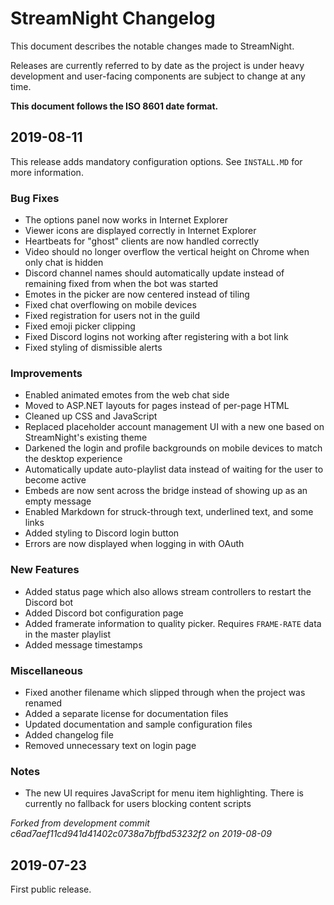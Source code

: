 # StreamNight Changelog

This document describes the notable changes made to StreamNight. 

Releases are currently referred to by date as the project is under heavy development and user-facing components are subject to change at any time.

**This document follows the ISO 8601 date format.**

## 2019-08-11

This release adds mandatory configuration options. See `INSTALL.MD` for more information.

### Bug Fixes

* The options panel now works in Internet Explorer
* Viewer icons are displayed correctly in Internet Explorer
* Heartbeats for "ghost" clients are now handled correctly
* Video should no longer overflow the vertical height on Chrome when only chat is hidden
* Discord channel names should automatically update instead of remaining fixed from when the bot was started
* Emotes in the picker are now centered instead of tiling
* Fixed chat overflowing on mobile devices
* Fixed registration for users not in the guild
* Fixed emoji picker clipping
* Fixed Discord logins not working after registering with a bot link
* Fixed styling of dismissible alerts


### Improvements

* Enabled animated emotes from the web chat side
* Moved to ASP.NET layouts for pages instead of per-page HTML
* Cleaned up CSS and JavaScript
* Replaced placeholder account management UI with a new one based on StreamNight's existing theme
* Darkened the login and profile backgrounds on mobile devices to match the desktop experience
* Automatically update auto-playlist data instead of waiting for the user to become active
* Embeds are now sent across the bridge instead of showing up as an empty message
* Enabled Markdown for struck-through text, underlined text, and some links
* Added styling to Discord login button
* Errors are now displayed when logging in with OAuth

### New Features

* Added status page which also allows stream controllers to restart the Discord bot
* Added Discord bot configuration page
* Added framerate information to quality picker. Requires `FRAME-RATE` data in the master playlist
* Added message timestamps

### Miscellaneous

* Fixed another filename which slipped through when the project was renamed
* Added a separate license for documentation files
* Updated documentation and sample configuration files 
* Added changelog file
* Removed unnecessary text on login page

### Notes

* The new UI requires JavaScript for menu item highlighting. There is currently no fallback for users blocking content scripts

*Forked from development commit c6ad7aef11cd941d41402c0738a7bffbd53232f2 on 2019-08-09*

## 2019-07-23

First public release.